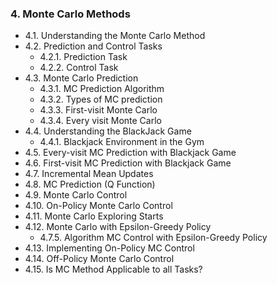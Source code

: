 ### 4. Monte Carlo Methods
* 4.1. Understanding the Monte Carlo Method
* 4.2. Prediction and Control Tasks
   * 4.2.1. Prediction Task
   * 4.2.2. Control Task
* 4.3. Monte Carlo Prediction
   * 4.3.1. MC Prediction Algorithm
   * 4.3.2. Types of MC prediction
   * 4.3.3. First-visit Monte Carlo
   * 4.3.4. Every visit Monte Carlo
* 4.4. Understanding the BlackJack Game
   * 4.4.1. Blackjack Environment in the Gym
* 4.5. Every-visit MC Prediction with Blackjack Game
* 4.6. First-visit MC Prediction with Blackjack Game
* 4.7. Incremental Mean Updates
* 4.8. MC Prediction (Q Function)
* 4.9. Monte Carlo Control
* 4.10. On-Policy Monte Carlo Control
* 4.11. Monte Carlo Exploring Starts
* 4.12. Monte Carlo with Epsilon-Greedy Policy
   * 4.7.5. Algorithm MC Control with Epsilon-Greedy Policy
* 4.13. Implementing On-Policy MC Control
* 4.14. Off-Policy Monte Carlo Control
* 4.15. Is MC Method Applicable to all Tasks?